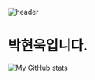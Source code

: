 ![header](https://capsule-render.vercel.app/api?type=waving&color=gradient&height=260&section=header&text=Welcome%20To%20My%20Page&fontSize=70&animation=fadeIn)
# 박현욱입니다.
![My GitHub stats](https://github-readme-stats.vercel.app/api?username=gusdnr1231&count_private=true)
